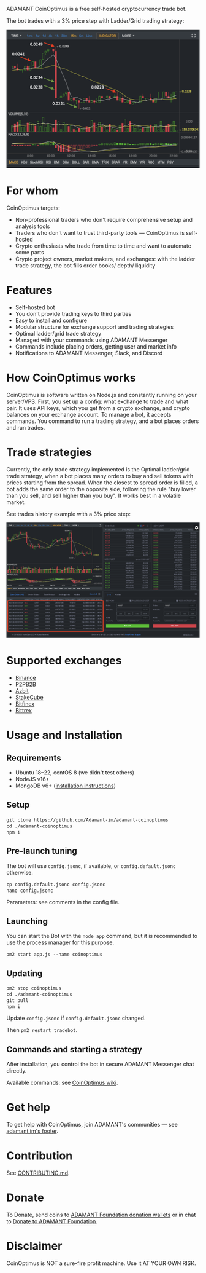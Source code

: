ADAMANT CoinOptimus is a free self-hosted cryptocurrency trade bot.

The bot trades with a 3% price step with Ladder/Grid trading strategy:

![CoinOptimus Trades on a chart](./assets/trades-on-a-chart.png)

# For whom

CoinOptimus targets:

* Non-professional traders who don't require comprehensive setup and analysis tools
* Traders who don't want to trust third-party tools — CoinOptimus is self-hosted
* Crypto enthusiasts who trade from time to time and want to automate some parts
* Crypto project owners, market makers, and exchanges: with the ladder trade strategy, the bot fills order books/ depth/ liquidity

# Features

* Self-hosted bot
* You don't provide trading keys to third parties
* Easy to install and configure
* Modular structure for exchange support and trading strategies
* Optimal ladder/grid trade strategy
* Managed with your commands using ADAMANT Messenger
* Commands include placing orders, getting user and market info
* Notifications to ADAMANT Messenger, Slack, and Discord

# How CoinOptimus works

CoinOptimus is software written on Node.js and constantly running on your server/VPS. First, you set up a config: what exchange to trade and what pair. It uses API keys, which you get from a crypto exchange, and crypto balances on your exchange account. To manage a bot, it accepts commands. You command to run a trading strategy, and a bot places orders and run trades.

# Trade strategies

Currently, the only trade strategy implemented is the Optimal ladder/grid trade strategy, when a bot places many orders to buy and sell tokens with prices starting from the spread. When the closest to spread order is filled, a bot adds the same order to the opposite side, following the rule "buy lower than you sell, and sell higher than you buy". It works best in a volatile market.

See trades history example with a 3% price step:

![CoinOptimus grid-placed orders](./assets/placed-orders.png)

# Supported exchanges

* [Binance](https://accounts.binance.com/register?ref=36699789)
* [P2PB2B](https://p2pb2b.com)
* [Azbit](https://azbit.com?referralCode=9YVWYAF)
* [StakeCube](https://stakecube.net/?team=adm)
* [Bitfinex](https://www.bitfinex.com/sign-up?refcode=4k5uFSBLZ)
* [Bittrex](https://bittrex.com)

# Usage and Installation

## Requirements

* Ubuntu 18–22, centOS 8 (we didn't test others)
* NodeJS v16+
* MongoDB v6+ ([installation instructions](https://docs.mongodb.com/manual/tutorial/install-mongodb-on-ubuntu/))

## Setup

```
git clone https://github.com/Adamant-im/adamant-coinoptimus
cd ./adamant-coinoptimus
npm i
```

## Pre-launch tuning

The bot will use `config.jsonc`, if available, or `config.default.jsonc` otherwise.

```
cp config.default.jsonc config.jsonc
nano config.jsonc
```

Parameters: see comments in the config file.

## Launching

You can start the Bot with the `node app` command, but it is recommended to use the process manager for this purpose.

```
pm2 start app.js --name coinoptimus
```

## Updating

```
pm2 stop coinoptimus
cd ./adamant-coinoptimus
git pull
npm i
```

Update `config.jsonc` if `config.default.jsonc` changed.

Then `pm2 restart tradebot`.

## Commands and starting a strategy

After installation, you control the bot in secure ADAMANT Messenger chat directly.

Available commands: see [CoinOptimus wiki](https://github.com/Adamant-im/adamant-coinoptimus/wiki).

# Get help

To get help with CoinOptimus, join ADAMANT's communities — see [adamant.im's footer](https://adamant.im).

# Contribution

See [CONTRIBUTING.md](CONTRIBUTING.md).

# Donate

To Donate, send coins to [ADAMANT Foundation donation wallets](https://adamant.im/donate) or in chat to [Donate to ADAMANT Foundation](https://msg.adamant.im/?address=U380651761819723095&label=Donate+to+ADAMANT+Foundation).

# Disclaimer

CoinOptimus is NOT a sure-fire profit machine. Use it AT YOUR OWN RISK.
